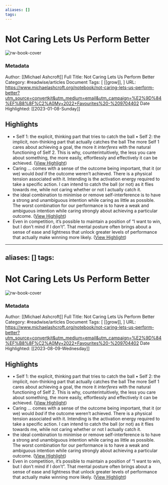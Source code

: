 ```yaml
---
aliases: []
tags:
---
```

# Not Caring Lets Us Perform Better

![rw-book-cover](https://readwise-assets.s3.amazonaws.com/static/images/article3.5c705a01b476.png)
### Metadata
Author: [[Michael Ashcroft]]
Full Title: Not Caring Lets Us Perform Better
Category: #readwise/articles
Document Tags: [ [[grow]], ]
URL: https://www.michaelashcroft.org/notebook/not-caring-lets-us-perform-better?utm_source=convertkit&utm_medium=email&utm_campaign=%E2%9D%84%EF%B8%8F%C2%A0My+2022+Favourites%20-%209704402
Date Highlighted: [[2023-01-08-Sunday]]

## Highlights
- • Self 1: the explicit, thinking part that tries to catch the ball
  • Self 2: the implicit, non-thinking part that actually catches the ball
  The more Self 1 cares about achieving a goal, the more it *interferes* with the natural functioning of Self 2. This is why, counterintuitively, the less you care about something, the more easily, effortlessly and effectively it can be achieved. ([View Highlight](https://read.readwise.io/read/01gp914v8xj8xd9h8dg7ptg6xe))
- Caring ... comes with a sense of the outcome being important, that it (or we) would *bad* if the outcome weren’t achieved. There is a physical tension associated with it.
  Intending is the activation energy required to take a specific action. I can intend to catch the ball (or not) as it flies towards me, while not caring whether or not I actually catch it.
- the ideal combination to minimise or remove self-interference is to have a strong and unambiguous intention while caring as little as possible. The worst combination for our performance is to have a weak and ambiguous intention while caring strongly about achieving a particular outcome. ([View Highlight](https://read.readwise.io/read/01gp91dvjsvkg8hetvj862vg02))
- Even in competition, it’s possible to maintain a position of “I want to win, but I don’t mind if I don’t”. That mental posture often brings about a sense of ease and lightness that unlock greater levels of performance that actually make winning more likely. ([View Highlight](https://read.readwise.io/read/01gp91ets7ktzw9mfsry2v8ea2))
---
aliases: []
tags:
---
# Not Caring Lets Us Perform Better

![rw-book-cover](https://uploads-ssl.webflow.com/img/favicon.ico)
### Metadata
Author: [[Michael Ashcroft]]
Full Title: Not Caring Lets Us Perform Better
Category: #readwise/articles
Document Tags: [ [[grow]], ]
URL: https://www.michaelashcroft.org/notebook/not-caring-lets-us-perform-better?utm_source=convertkit&utm_medium=email&utm_campaign=%E2%9D%84%EF%B8%8F%C2%A0My+2022+Favourites%20-%209704402
Date Highlighted: [[2023-08-09-Wednesday]]

## Highlights
- • Self 1: the explicit, thinking part that tries to catch the ball
  • Self 2: the implicit, non-thinking part that actually catches the ball
  The more Self 1 cares about achieving a goal, the more it *interferes* with the natural functioning of Self 2. This is why, counterintuitively, the less you care about something, the more easily, effortlessly and effectively it can be achieved. ([View Highlight](https://read.readwise.io/read/01gp914v8xj8xd9h8dg7ptg6xe))
- Caring ... comes with a sense of the outcome being important, that it (or we) would *bad* if the outcome weren’t achieved. There is a physical tension associated with it.
  Intending is the activation energy required to take a specific action. I can intend to catch the ball (or not) as it flies towards me, while not caring whether or not I actually catch it.
- the ideal combination to minimise or remove self-interference is to have a strong and unambiguous intention while caring as little as possible. The worst combination for our performance is to have a weak and ambiguous intention while caring strongly about achieving a particular outcome. ([View Highlight](https://read.readwise.io/read/01gp91dvjsvkg8hetvj862vg02))
- Even in competition, it’s possible to maintain a position of “I want to win, but I don’t mind if I don’t”. That mental posture often brings about a sense of ease and lightness that unlock greater levels of performance that actually make winning more likely. ([View Highlight](https://read.readwise.io/read/01gp91ets7ktzw9mfsry2v8ea2))

